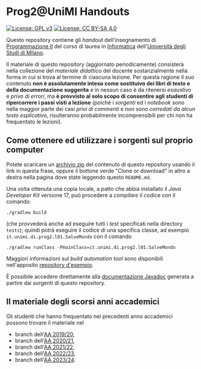 # Prog2@UniMI Handouts

[![License: GPL v3](https://img.shields.io/badge/License-GPL%20v3-blue.svg)](http://www.gnu.org/licenses/gpl-3.0)
[![License: CC BY-SA 4.0](https://img.shields.io/badge/License-CC%20BY--SA%204.0-blue.svg)](http://creativecommons.org/licenses/by-sa/4.0/)

Questo repository contiene gli *handout* dell'insegnamento di [Programmazione II](https://prog2.di.unimi.it/) del corso di laurea in [Informatica](https://informatica.cdl.unimi.it/it) dell'[Università degli Studi di Milano](http://www.unimi.it/).

Il materiale di questo repository (aggiornato periodicamente) consisterà nella
collezione del *materiale didattico* del docente sostanzialmente nella forma in
cui si trova al termine di ciascuna lezione. Per questa ragione il suo contenuto
**non è assolutamente inteso come sostituivo dei libri di testo e della
documentazione suggerita** e in nessun caso è da ritenersi *esaustivo* e *privo
di errori*, ma **è provvisto al solo scopo di consentire agli studenti di
ripercorrere i passi visti a lezione** (poiché i *sorgenti* ed i *notebook* sono
nella maggior parte dei casi *privi di commenti* e *non sono corredati da alcun
testo esplicativo*, risulteranno probabilmente incomprensibili per chi non ha
frequentato le lezioni).

## Come ottenere ed utilizzare i sorgenti sul proprio computer

Potete scaricare un [archivio
zip](https://github.com/prog2-unimi/handouts/archive/master.zip) del contenuto
di questo repository usando il link in questa frase, oppure il bottone verde
"Clone or download" in altro a destra nella pagina dove state leggendo questo
`README.md`.

Una volta ottenuta una copia locale, a patto che abbia installato il *Java
Developer Kit* versione 17, può procedere a *compilare* il codice con il
comando:

    ./gradlew build

(che provvederà anche ad eseguire tutti i *test* specificati nella directory
`tests`); quindi potrà eseguire il codice di una specifica classe, ad esempio
`it.unimi.di.prog2.l01.SalveMondo` con il comando

    ./gradlew runClass -PmainClass=it.unimi.di.prog2.l01.SalveMondo

Maggiori informazioni sul *build automation tool* sono disponibili nell'apposito
[repository d'esempio](https://github.com/prog2-unimi/build-automation-example).

È possibile accedere direttamente alla [documentazione
Javadoc](https://prog2-unimi.github.io/handouts/) generata a partire dai
sorgenti di questo repository.

## Il materiale degli scorsi anni accademici

Gli studenti che hanno frequentato nei precedenti anno accademici possono
trovare il materiale nel

* branch dell'[AA 2019/20](../../tree/aa1920),
* branch dell'[AA 2020/21](../../tree/aa2021),
* branch dell'[AA 2021/22](../../tree/aa2122),
* branch dell'[AA 2022/23](../../tree/aa2223),
* branch dell'[AA 2023/24](../../tree/aa2324).